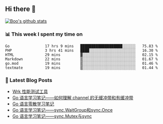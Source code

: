 ## Hi there 👋

[![Boo's github stats](https://github-readme-stats.vercel.app/api?username=0xAiKang)](https://github.com/anuraghazra/github-readme-stats)

<!-- [![Most Used Langs](https://github-readme-stats.vercel.app/api/top-langs/?username=0xAiKang)](https://github.com/anuraghazra/github-readme-stats) -->

### 📊 This week I spent my time on
<!--START_SECTION:waka-->

```text
Go                17 hrs 9 mins   ███████████████████░░░░░░   75.83 %
PHP               3 hrs 41 mins   ████░░░░░░░░░░░░░░░░░░░░░   16.30 %
HTML              29 mins         ▓░░░░░░░░░░░░░░░░░░░░░░░░   02.15 %
Markdown          22 mins         ▒░░░░░░░░░░░░░░░░░░░░░░░░   01.67 %
go.mod            19 mins         ▒░░░░░░░░░░░░░░░░░░░░░░░░   01.46 %
textmate          19 mins         ▒░░░░░░░░░░░░░░░░░░░░░░░░   01.44 %
```

<!--END_SECTION:waka-->

### 📕 Latest Blog Posts
<!-- BLOG-POST-LIST:START -->
- [Wrk 性能测试工具](https://www.0x2beace.com/wrk-performance-testing-tool/)
- [Go 语言学习笔记——如何理解 channel 的无缓冲带和有缓冲带](https://www.0x2beace.com/go-language-study-notes-how-to-understand-the-channel-without-buffer-and-with-buffer/)
- [Go 语言零散学习笔记](https://www.0x2beace.com/go-language-study-notes/)
- [Go 语言学习笔记——sync.WaitGroup和sync.Once](https://www.0x2beace.com/go-language-study-notes-sync-Mutex-and-sync-WaitGroup-and-sync-Once/)
- [Go 语言学习笔记——sync.Mutex与sync](https://www.0x2beace.com/go-language-study-notes-sync-Mutex-and-sync/)
<!-- BLOG-POST-LIST:END -->

